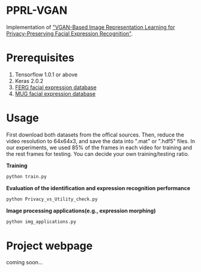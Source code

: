 # PPRL-VGAN
Implementation of ["VGAN-Based Image Representation Learning for Privacy-Preserving Facial Expression Recognition"](https://arxiv.org/pdf/1803.07100.pdf).

# Prerequisites
1) Tensorflow 1.0.1 or above
2) Keras 2.0.2
3) [FERG facial expression database](https://grail.cs.washington.edu/projects/deepexpr/ferg-db.html)
4) [MUG facial expression database](https://mug.ee.auth.gr/fed/)

# Usage
First download both datasets from the offical sources. Then, reduce the video resolution to 64x64x3, and save the data into ".mat" or ".hdf5" files.
In our experiments, we used 85% of the frames in each video for training and the rest frames for testing. You can decide your own training/testing ratio.

**Training**
```python
python train.py
```
**Evaluation of the identification and expression recognition performance**
```python
python Privacy_vs_Utility_check.py
```

**Image processing applications(e.g., expression morphing)**

```python
python img_applications.py
```

# Project webpage

coming soon...
